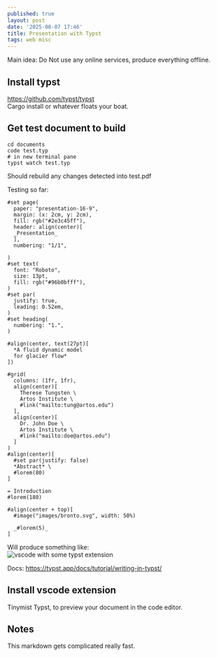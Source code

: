 ```yaml
---
published: true
layout: post
date: '2025-08-07 17:46'
title: Presentation with Typst
tags: web misc 
---
```

Main idea: Do Not use any online services, produce everything offline.

## Install typst
<https://github.com/typst/typst>  
Cargo install or whatever floats your boat. 

## Get test document to build

    cd documents
    code test.typ
    # in new terminal pane
    typst watch test.typ

Should rebuild any changes detected into test.pdf

Testing so far:

    #set page(
      paper: "presentation-16-9",
      margin: (x: 2cm, y: 2cm),
      fill: rgb("#2e3c45ff"),
      header: align(center)[
      _Presentation_
      ],
      numbering: "1/1",

    )
    #set text(
      font: "Roboto",
      size: 13pt,
      fill: rgb("#96b0bfff"),
    )
    #set par(
      justify: true,
      leading: 0.52em,
    )
    #set heading(
      numbering: "1.",
    )

    #align(center, text(27pt)[
      *A fluid dynamic model
      for glacier flow*
    ])

    #grid(
      columns: (1fr, 1fr),
      align(center)[
        Therese Tungsten \
        Artos Institute \
        #link("mailto:tung@artos.edu")
      ],
      align(center)[
        Dr. John Doe \
        Artos Institute \
        #link("mailto:doe@artos.edu")
      ]
    )
    #align(center)[
      #set par(justify: false)
      *Abstract* \
      #lorem(80)
    ]

    = Introduction
    #lorem(180)

    #align(center + top)[
      #image("images/bronto.svg", width: 50%)

      _#lorem(5)_
    ]

Will produce something like:  
![vscode with some typst extension](https://images2.imgbox.com/06/65/Ehc02qmQ_o.png)

Docs: <https://typst.app/docs/tutorial/writing-in-typst/>

## Install vscode extension
Tinymist Typst, to preview your document in the code editor.

## Notes
This markdown gets complicated really fast.
